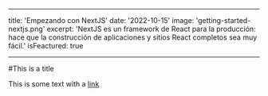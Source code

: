------------
title: 'Empezando con NextJS'
date: '2022-10-15'
image: 'getting-started-nextjs.png'
excerpt: 'NextJS es un framework de React para la producción: hace que la construcción de aplicaciones y sitios React completos sea muy fácil.'
isFeactured: true

--------------



#This is a title

This is some text with a [link](https://gogle.com)
